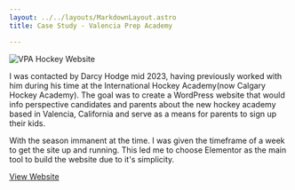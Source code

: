 ```yaml
---
layout: ../../layouts/MarkdownLayout.astro
title: Case Study - Valencia Prep Academy

---
```

![VPA Hockey Website](https://ik.imagekit.io/boxhuwbys/vpa-hockey-highres.webp?updatedAt=1712903727217)

I was contacted by Darcy Hodge mid 2023, having previously worked with him during his time at the International Hockey Academy(now Calgary Hockey Academy). The goal was to create a WordPress website that would info perspective candidates and parents about the new hockey academy based in Valencia, California and serve as a means for parents to sign up their kids.

With the season immanent at the time. I was given the timeframe of a week to get the site up and running. This led me to choose Elementor as the main tool to build the website due to it's simplicity.

<a href="https://vpahockey.com/" class="button">View Website</a>
